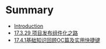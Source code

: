 # Summary

* [Introduction](README.md)
* [17.3.29 项目发布组件化之路](17329-项目发布组件化之路.md)
* [17.4.1基础知识回顾OC篇及实用快捷键](1741ji-chu-zhi-shi-hui-gu-oc-pian.md)

